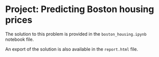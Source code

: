# Project: Predicting Boston housing prices

The solution to this problem is provided in the `boston_housing.ipynb` notebook file.

An export of the solution is also available in the `report.html` file.

